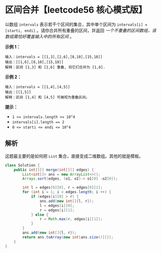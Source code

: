 # 区间合并【leetcode56 核心模式版】

以数组 `intervals` 表示若干个区间的集合，其中单个区间为 `intervals[i] = [starti, endi]` 。请你合并所有重叠的区间，并返回 *一个不重叠的区间数组，该数组需恰好覆盖输入中的所有区间* 。

 

**示例 1：**

```
输入：intervals = [[1,3],[2,6],[8,10],[15,18]]
输出：[[1,6],[8,10],[15,18]]
解释：区间 [1,3] 和 [2,6] 重叠, 将它们合并为 [1,6].
```

**示例 2：**

```
输入：intervals = [[1,4],[4,5]]
输出：[[1,5]]
解释：区间 [1,4] 和 [4,5] 可被视为重叠区间。
```

 

**提示：**

- `1 <= intervals.length <= 10^4`
- `intervals[i].length == 2`
- `0 <= starti <= endi <= 10^4`



## 解析

这题最主要的是如何把 `List` 集合，直接变成二维数组。其他的就是模板。 

```java
class Solution {
    public int[][] merge(int[][] edges) {
        List<int[]> ans = new ArrayList<>();
        Arrays.sort(edges, (o1, o2)-> o1[0] -o2[0]);

        int l = edges[0][0], r = edges[0][1];
        for (int i = 1; i < edges.length; i ++) {
            if (edges[i][0] > r) {
                ans.add(new int[]{l, r});
                l = edges[i][0];
                r = edges[i][1];
            } else {
                r = Math.max(r, edges[i][1]);
            }
        }
        ans.add(new int[]{l, r});
        return ans.toArray(new int[ans.size()][]);
    }
}
```

